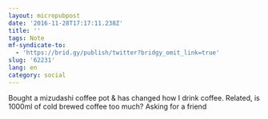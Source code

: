 ```yaml
---
layout: micropubpost
date: '2016-11-28T17:17:11.238Z'
title: ''
tags: Note
mf-syndicate-to:
  - 'https://brid.gy/publish/twitter?bridgy_omit_link=true'
slug: '62231'
lang: en
category: social
---
```

Bought a mizudashi coffee pot &amp; has changed how I drink coffee. Related, is 1000ml of cold brewed coffee too much? Asking for a friend
